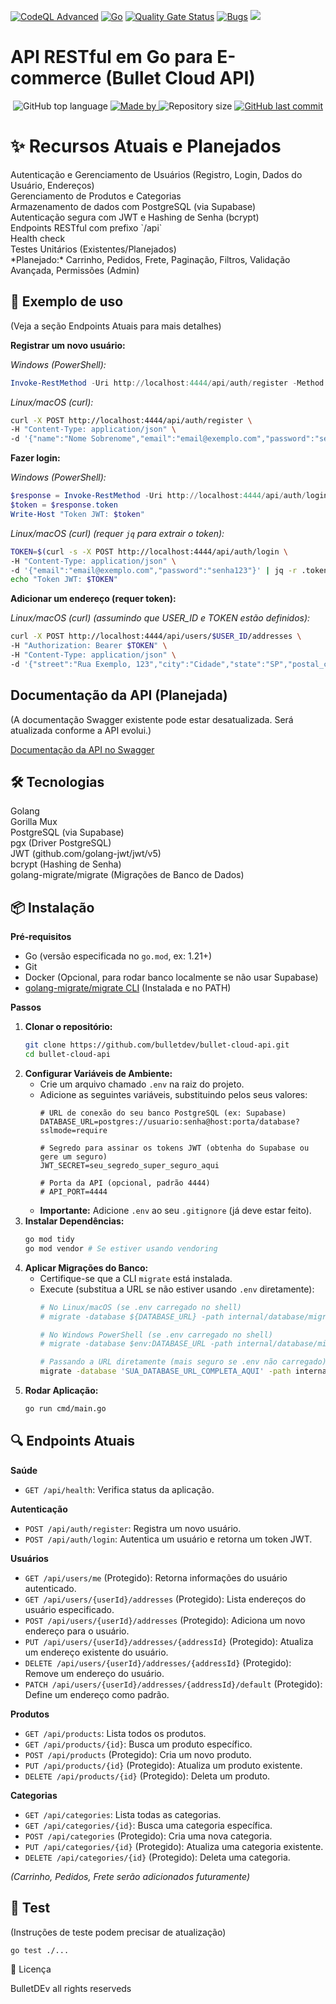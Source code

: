 <p align="center">
  
[![CodeQL Advanced](https://github.com/Bulletdev/bullet-cloud-api/actions/workflows/codeql.yml/badge.svg)](https://github.com/Bulletdev/bullet-cloud-api/actions/workflows/codeql.yml)
[![Go](https://github.com/Bulletdev/bullet-cloud-api/actions/workflows/go.yml/badge.svg)](https://github.com/Bulletdev/bullet-cloud-api/actions/workflows/go.yml)
[![Quality Gate Status](https://sonarcloud.io/api/project_badges/measure?project=Bulletdev_Arremate-certo&metric=alert_status)](https://sonarcloud.io/summary/new_code?id=Bulletdev_Arremate-certo)
[![Bugs](https://sonarcloud.io/api/project_badges/measure?project=Bulletdev_Arremate-certo&metric=bugs)](https://sonarcloud.io/summary/new_code?id=Bulletdev_Arremate-certo)
<img src="https://img.shields.io/badge/status-Em%20Desenvolvimento-Orange"> 
</p>     
   
# API RESTful em Go para E-commerce (Bullet Cloud API)
 
<p align="center"> 
  <img alt="GitHub top language" src="https://img.shields.io/github/languages/top/Bulletdev/bullet-cloud-api?color=04D361&labelColor=000000">  
  
  <a href="https://www.linkedin.com/in/Michael-Bullet/">
    <img alt="Made by" src="https://img.shields.io/static/v1?label=made%20by&message=Michael%20Bullet&color=04D361&labelColor=000000">
  </a>  
  
  <img alt="Repository size" src="https://img.shields.io/github/repo-size/bulletdev/bullet-cloud-api?color=04D361&labelColor=000000">
  
  <a href="https://github.com/Bulletdev/bullet-cloud-api/commits/master">
    <img alt="GitHub last commit" src="https://img.shields.io/github/last-commit/bulletdev/bullet-cloud-api?color=04D361&labelColor=000000">
  </a>
</p>

# ✨ Recursos Atuais e Planejados
<div>
Autenticação e Gerenciamento de Usuários (Registro, Login, Dados do Usuário, Endereços)
</div>  
<div>
Gerenciamento de Produtos e Categorias
</div>
<div>
Armazenamento de dados com PostgreSQL (via Supabase)
</div> 
<div>
Autenticação segura com JWT e Hashing de Senha (bcrypt)
</div> 
<div>
Endpoints RESTful com prefixo `/api`
</div> 
<div>
Health check
</div> 
<div> 
Testes Unitários (Existentes/Planejados)
</div> 
<div>
*Planejado:* Carrinho, Pedidos, Frete, Paginação, Filtros, Validação Avançada, Permissões (Admin)
</div>

## 🚀 Exemplo de uso

(Veja a seção Endpoints Atuais para mais detalhes)

**Registrar um novo usuário:**

*Windows (PowerShell):*
```powershell
Invoke-RestMethod -Uri http://localhost:4444/api/auth/register -Method POST -ContentType "application/json" -Body '{"name":"Nome Sobrenome","email":"email@exemplo.com","password":"senha123"}'
```
*Linux/macOS (curl):*
```bash
curl -X POST http://localhost:4444/api/auth/register \
-H "Content-Type: application/json" \
-d '{"name":"Nome Sobrenome","email":"email@exemplo.com","password":"senha123"}'
```

**Fazer login:**

*Windows (PowerShell):*
```powershell
$response = Invoke-RestMethod -Uri http://localhost:4444/api/auth/login -Method POST -ContentType "application/json" -Body '{"email":"email@exemplo.com","password":"senha123"}'
$token = $response.token
Write-Host "Token JWT: $token"
```
*Linux/macOS (curl) (requer `jq` para extrair o token):*
```bash
TOKEN=$(curl -s -X POST http://localhost:4444/api/auth/login \
-H "Content-Type: application/json" \
-d '{"email":"email@exemplo.com","password":"senha123"}' | jq -r .token)
echo "Token JWT: $TOKEN"
```

**Adicionar um endereço (requer token):**

*Linux/macOS (curl) (assumindo que USER_ID e TOKEN estão definidos):*
```bash
curl -X POST http://localhost:4444/api/users/$USER_ID/addresses \
-H "Authorization: Bearer $TOKEN" \
-H "Content-Type: application/json" \
-d '{"street":"Rua Exemplo, 123","city":"Cidade","state":"SP","postal_code":"12345-678","country":"Brasil","is_default":true}'
```

## Documentação da API (Planejada)

(A documentação Swagger existente pode estar desatualizada. Será atualizada conforme a API evolui.)

[Documentação da API no Swagger](https://app.swaggerhub.com/apis-docs/bulletcloud/Estoque/1.1) 


## 🛠 Tecnologias

<div>
Golang
</div> 
<div>  
Gorilla Mux
</div> 
<div>
PostgreSQL (via Supabase)
</div>
<div>
pgx (Driver PostgreSQL)
</div>
<div>
JWT (github.com/golang-jwt/jwt/v5)
</div>
<div>
bcrypt (Hashing de Senha)
</div>
<div>
golang-migrate/migrate (Migrações de Banco de Dados)
</div>


## 📦 Instalação

**Pré-requisitos**

*   Go (versão especificada no `go.mod`, ex: 1.21+)
*   Git
*   Docker (Opcional, para rodar banco localmente se não usar Supabase)
*   [golang-migrate/migrate CLI](https://github.com/golang-migrate/migrate/tree/master/cmd/migrate) (Instalada e no PATH)

**Passos**

1.  **Clonar o repositório:**
    ```bash
    git clone https://github.com/bulletdev/bullet-cloud-api.git
    cd bullet-cloud-api
    ```
2.  **Configurar Variáveis de Ambiente:**
    *   Crie um arquivo chamado `.env` na raiz do projeto.
    *   Adicione as seguintes variáveis, substituindo pelos seus valores:
        ```env
        # URL de conexão do seu banco PostgreSQL (ex: Supabase)
        DATABASE_URL=postgres://usuario:senha@host:porta/database?sslmode=require
        
        # Segredo para assinar os tokens JWT (obtenha do Supabase ou gere um seguro)
        JWT_SECRET=seu_segredo_super_seguro_aqui 
        
        # Porta da API (opcional, padrão 4444)
        # API_PORT=4444 
        ```
    *   **Importante:** Adicione `.env` ao seu `.gitignore` (já deve estar feito).
3.  **Instalar Dependências:**
    ```bash
    go mod tidy
    go mod vendor # Se estiver usando vendoring
    ```
4.  **Aplicar Migrações do Banco:**
    *   Certifique-se que a CLI `migrate` está instalada.
    *   Execute (substitua a URL se não estiver usando `.env` diretamente):
        ```bash
        # No Linux/macOS (se .env carregado no shell)
        # migrate -database ${DATABASE_URL} -path internal/database/migrations up
        
        # No Windows PowerShell (se .env carregado no shell)
        # migrate -database $env:DATABASE_URL -path internal/database/migrations up
        
        # Passando a URL diretamente (mais seguro se .env não carregado)
        migrate -database 'SUA_DATABASE_URL_COMPLETA_AQUI' -path internal/database/migrations up 
        ```
5.  **Rodar Aplicação:**
    ```bash
    go run cmd/main.go
    ```

## 🔍 Endpoints Atuais

**Saúde**
*   `GET /api/health`: Verifica status da aplicação.

**Autenticação**
*   `POST /api/auth/register`: Registra um novo usuário.
*   `POST /api/auth/login`: Autentica um usuário e retorna um token JWT.

**Usuários**
*   `GET /api/users/me` (Protegido): Retorna informações do usuário autenticado.
*   `GET /api/users/{userId}/addresses` (Protegido): Lista endereços do usuário especificado.
*   `POST /api/users/{userId}/addresses` (Protegido): Adiciona um novo endereço para o usuário.
*   `PUT /api/users/{userId}/addresses/{addressId}` (Protegido): Atualiza um endereço existente do usuário.
*   `DELETE /api/users/{userId}/addresses/{addressId}` (Protegido): Remove um endereço do usuário.
*   `PATCH /api/users/{userId}/addresses/{addressId}/default` (Protegido): Define um endereço como padrão.

**Produtos**
*   `GET /api/products`: Lista todos os produtos.
*   `GET /api/products/{id}`: Busca um produto específico.
*   `POST /api/products` (Protegido): Cria um novo produto.
*   `PUT /api/products/{id}` (Protegido): Atualiza um produto existente.
*   `DELETE /api/products/{id}` (Protegido): Deleta um produto.

**Categorias**
*   `GET /api/categories`: Lista todas as categorias.
*   `GET /api/categories/{id}`: Busca uma categoria específica.
*   `POST /api/categories` (Protegido): Cria uma nova categoria.
*   `PUT /api/categories/{id}` (Protegido): Atualiza uma categoria existente.
*   `DELETE /api/categories/{id}` (Protegido): Deleta uma categoria.

*(Carrinho, Pedidos, Frete serão adicionados futuramente)*


## 🧪 Test

(Instruções de teste podem precisar de atualização)

```bash
go test ./...
```

📄 Licença

BulletDEv all rights reserveds
